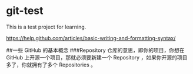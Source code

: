 # git-test
This is a test project for learning.

https://help.github.com/articles/basic-writing-and-formatting-syntax/

##一些 GitHub 的基本概念
###Repository
仓库的意思，即你的项目，你想在 GitHub 上开源一个项目，那就必须要新建一个 Repository ，如果你开源的项目多了，你就拥有了多个 Repositories 。


